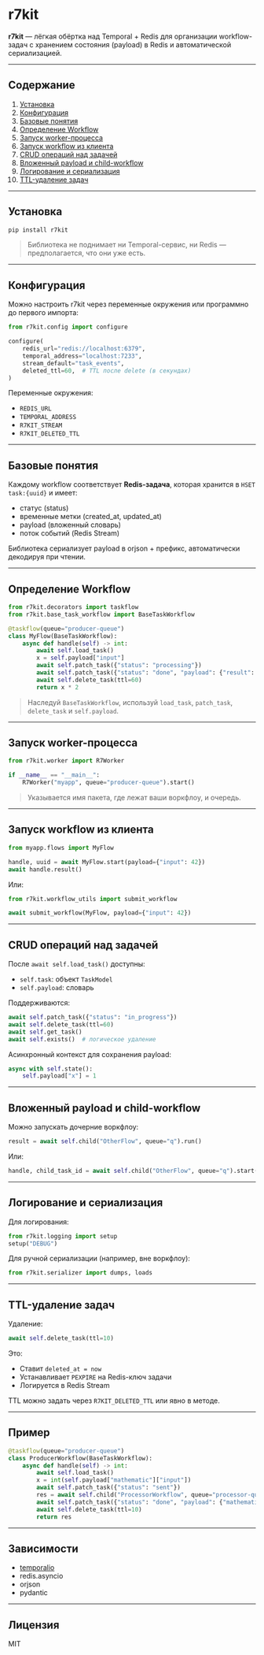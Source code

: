 # r7kit

**r7kit** — лёгкая обёртка над Temporal + Redis для организации workflow-задач с хранением состояния (payload) в Redis и автоматической сериализацией.

---

## Содержание

1. [Установка](#установка)  
2. [Конфигурация](#конфигурация)  
3. [Базовые понятия](#базовые-понятия)  
4. [Определение Workflow](#определение-workflow)  
5. [Запуск worker-процесса](#запуск-worker-процесса)  
6. [Запуск workflow из клиента](#запуск-workflow-из-клиента)  
7. [CRUD операций над задачей](#crud-операций-над-задачей)  
8. [Вложенный payload и child-workflow](#вложенный-payload-и-child-workflow)  
9. [Логирование и сериализация](#логирование-и-сериализация)  
10. [TTL-удаление задач](#ttl-удаление-задач)  

---

## Установка

```bash
pip install r7kit
```

> Библиотека не поднимает ни Temporal-сервис, ни Redis — предполагается, что они уже есть.

---

## Конфигурация

Можно настроить r7kit через переменные окружения или программно до первого импорта:

```python
from r7kit.config import configure

configure(
    redis_url="redis://localhost:6379",
    temporal_address="localhost:7233",
    stream_default="task_events",
    deleted_ttl=60,  # TTL после delete (в секундах)
)
```

Переменные окружения:

- `REDIS_URL`
- `TEMPORAL_ADDRESS`
- `R7KIT_STREAM`
- `R7KIT_DELETED_TTL`

---

## Базовые понятия

Каждому workflow соответствует **Redis-задача**, которая хранится в `HSET task:{uuid}` и имеет:

- статус (status)
- временные метки (created_at, updated_at)
- payload (вложенный словарь)
- поток событий (Redis Stream)

Библиотека сериализует payload в orjson + префикс, автоматически декодируя при чтении.

---

## Определение Workflow

```python
from r7kit.decorators import taskflow
from r7kit.base_task_workflow import BaseTaskWorkflow

@taskflow(queue="producer-queue")
class MyFlow(BaseTaskWorkflow):
    async def handle(self) -> int:
        await self.load_task()
        x = self.payload["input"]
        await self.patch_task({"status": "processing"})
        await self.patch_task({"status": "done", "payload": {"result": x * 2}})
        await self.delete_task(ttl=60)
        return x * 2
```

> Наследуй `BaseTaskWorkflow`, используй `load_task`, `patch_task`, `delete_task` и `self.payload`.

---

## Запуск worker-процесса

```python
from r7kit.worker import R7Worker

if __name__ == "__main__":
    R7Worker("myapp", queue="producer-queue").start()
```

> Указывается имя пакета, где лежат ваши воркфлоу, и очередь.

---

## Запуск workflow из клиента

```python
from myapp.flows import MyFlow

handle, uuid = await MyFlow.start(payload={"input": 42})
await handle.result()
```

Или:

```python
from r7kit.workflow_utils import submit_workflow

await submit_workflow(MyFlow, payload={"input": 42})
```

---

## CRUD операций над задачей

После `await self.load_task()` доступны:

- `self.task`: объект `TaskModel`
- `self.payload`: словарь

Поддерживаются:

```python
await self.patch_task({"status": "in_progress"})
await self.delete_task(ttl=60)
await self.get_task()
await self.exists()  # логическое удаление
```

Асинхронный контекст для сохранения payload:

```python
async with self.state():
    self.payload["x"] = 1
```

---

## Вложенный payload и child-workflow

Можно запускать дочерние воркфлоу:

```python
result = await self.child("OtherFlow", queue="q").run()
```

Или:

```python
handle, child_task_id = await self.child("OtherFlow", queue="q").start(payload={...})
```

---

## Логирование и сериализация

Для логирования:

```python
from r7kit.logging import setup
setup("DEBUG")
```

Для ручной сериализации (например, вне воркфлоу):

```python
from r7kit.serializer import dumps, loads
```

---

## TTL-удаление задач

Удаление:

```python
await self.delete_task(ttl=10)
```

Это:

- Ставит `deleted_at = now`
- Устанавливает `PEXPIRE` на Redis-ключ задачи
- Логируется в Redis Stream

TTL можно задать через `R7KIT_DELETED_TTL` или явно в методе.

---

## Пример

```python
@taskflow(queue="producer-queue")
class ProducerWorkflow(BaseTaskWorkflow):
    async def handle(self) -> int:
        await self.load_task()
        x = int(self.payload["mathematic"]["input"])
        await self.patch_task({"status": "sent"})
        res = await self.child("ProcessorWorkflow", queue="processor-queue").run()
        await self.patch_task({"status": "done", "payload": {"mathematic": {"input": x, "result": res}}})
        await self.delete_task(ttl=10)
        return res
```

---

## Зависимости

- [temporalio](https://github.com/temporalio/sdk-python)
- redis.asyncio
- orjson
- pydantic

---

## Лицензия

MIT
